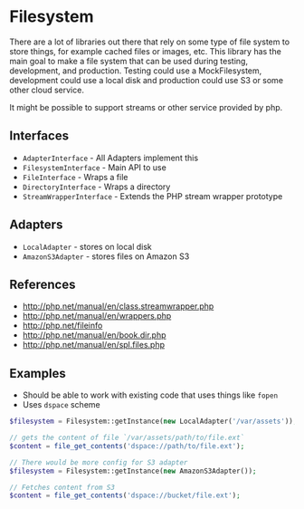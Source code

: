 Filesystem
==========

There are a lot of libraries out there that rely on some type of file system to
store things, for example cached files or images, etc. This library has the main
goal to make a file system that can be used during testing, development, and
production. Testing could use a MockFilesystem, development could use a local
disk and production could use S3 or some other cloud service.

It might be possible to support streams or other service provided by php.

## Interfaces

- `AdapterInterface` - All Adapters implement this
- `FilesystemInterface` - Main API to use
- `FileInterface` - Wraps a file
- `DirectoryInterface` - Wraps a directory
- `StreamWrapperInterface` - Extends the PHP stream wrapper prototype

## Adapters

- `LocalAdapter` - stores on local disk
- `AmazonS3Adapter` - stores files on Amazon S3

## References

- http://php.net/manual/en/class.streamwrapper.php
- http://php.net/manual/en/wrappers.php
- http://php.net/fileinfo
- http://php.net/manual/en/book.dir.php
- http://php.net/manual/en/spl.files.php

## Examples

- Should be able to work with existing code that uses things like `fopen`
- Uses `dspace` scheme

```php
$filesystem = Filesystem::getInstance(new LocalAdapter('/var/assets'));

// gets the content of file `/var/assets/path/to/file.ext`
$content = file_get_contents('dspace://path/to/file.ext');
```

```php
// There would be more config for S3 adapter
$filesystem = Filesystem::getInstance(new AmazonS3Adapter());

// Fetches content from S3
$content = file_get_contents('dspace://bucket/file.ext');
```
